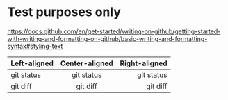 # Test purposes only

https://docs.github.com/en/get-started/writing-on-github/getting-started-with-writing-and-formatting-on-github/basic-writing-and-formatting-syntax#styling-text

| Left-aligned | Center-aligned | Right-aligned |
| :---         |     :---:      |          ---: |
| git status   | git status     | git status    |
| git diff     | git diff       | git diff      |